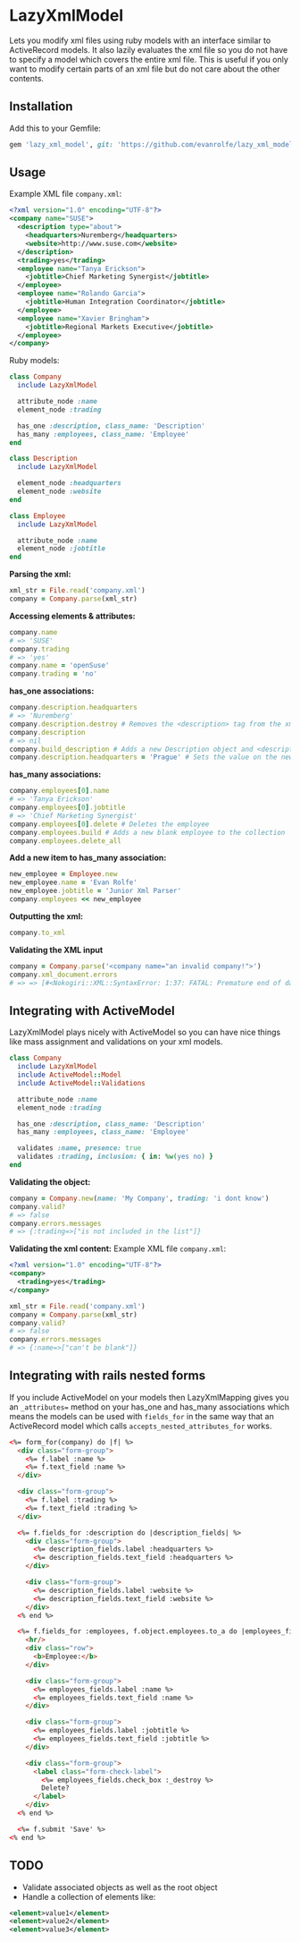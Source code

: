 # LazyXmlModel
Lets you modify xml files using ruby models with an interface similar to ActiveRecord models. It also lazily evaluates the xml file so you do not have to specify a model which covers the entire xml file. This is useful if you only want to modify certain parts of an xml file but do not care about the other contents.

## Installation
Add this to your Gemfile:
```ruby
gem 'lazy_xml_model', git: 'https://github.com/evanrolfe/lazy_xml_model'
```
## Usage
Example XML file `company.xml`:
```xml
<?xml version="1.0" encoding="UTF-8"?>
<company name="SUSE">
  <description type="about">
    <headquarters>Nuremberg</headquarters>
    <website>http://www.suse.com</website>
  </description>
  <trading>yes</trading>
  <employee name="Tanya Erickson">
    <jobtitle>Chief Marketing Synergist</jobtitle>
  </employee>
  <employee name="Rolando Garcia">
    <jobtitle>Human Integration Coordinator</jobtitle>
  </employee>
  <employee name="Xavier Bringham">
    <jobtitle>Regional Markets Executive</jobtitle>
  </employee>
</company>
```
Ruby models:
```ruby
class Company
  include LazyXmlModel

  attribute_node :name
  element_node :trading

  has_one :description, class_name: 'Description'
  has_many :employees, class_name: 'Employee'
end

class Description
  include LazyXmlModel

  element_node :headquarters
  element_node :website
end

class Employee
  include LazyXmlModel

  attribute_node :name
  element_node :jobtitle
end
```
**Parsing the xml:**
```ruby
xml_str = File.read('company.xml')
company = Company.parse(xml_str)
```

**Accessing elements & attributes:**
```ruby
company.name
# => 'SUSE'
company.trading
# => 'yes'
company.name = 'openSuse'
company.trading = 'no'
```
**has_one associations:**
```ruby
company.description.headquarters
# => 'Nuremberg'
company.description.destroy # Removes the <description> tag from the xml
company.description
# => nil
company.build_description # Adds a new Description object and <description/> tag
company.description.headquarters = 'Prague' # Sets the value on the new description
```
**has_many associations:**
```ruby
company.employees[0].name
# => 'Tanya Erickson'
company.employees[0].jobtitle
# => 'Chief Marketing Synergist'
company.employees[0].delete # Deletes the employee
company.employees.build # Adds a new blank employee to the collection
company.employees.delete_all
```
**Add a new item to has_many association:**
```ruby
new_employee = Employee.new
new_employee.name = 'Evan Rolfe'
new_employee.jobtitle = 'Junior Xml Parser'
company.employees << new_employee
```
**Outputting the xml:**
```ruby
company.to_xml
```

**Validating the XML input**
```ruby
company = Company.parse('<company name="an invalid company!">')
company.xml_document.errors
# => => [#<Nokogiri::XML::SyntaxError: 1:37: FATAL: Premature end of data in tag company line 1>]
```

## Integrating with ActiveModel

LazyXmlModel plays nicely with ActiveModel so you can have nice things like mass assignment and validations on your xml models.
```ruby
class Company
  include LazyXmlModel
  include ActiveModel::Model
  include ActiveModel::Validations

  attribute_node :name
  element_node :trading

  has_one :description, class_name: 'Description'
  has_many :employees, class_name: 'Employee'

  validates :name, presence: true
  validates :trading, inclusion: { in: %w(yes no) }
end
```

**Validating the object:**
```ruby
company = Company.new(name: 'My Company', trading: 'i dont know')
company.valid?
# => false
company.errors.messages
# => {:trading=>["is not included in the list"]}
```

**Validating the xml content:**
Example XML file `company.xml`:
```xml
<?xml version="1.0" encoding="UTF-8"?>
<company>
  <trading>yes</trading>
</company>
```
```ruby
xml_str = File.read('company.xml')
company = Company.parse(xml_str)
company.valid?
# => false
company.errors.messages
# => {:name=>["can't be blank"]}
```
## Integrating with rails nested forms
If you include ActiveModel on your models then LazyXmlMapping gives you an `_attributes=` method on your has_one and has_many associations which means the models can be used with `fields_for` in the same way that an ActiveRecord model which calls `accepts_nested_attributes_for` works.

```html
<%= form_for(company) do |f| %>
  <div class="form-group">
    <%= f.label :name %>
    <%= f.text_field :name %>
  </div>

  <div class="form-group">
    <%= f.label :trading %>
    <%= f.text_field :trading %>
  </div>

  <%= f.fields_for :description do |description_fields| %>
    <div class="form-group">
      <%= description_fields.label :headquarters %>
      <%= description_fields.text_field :headquarters %>
    </div>

    <div class="form-group">
      <%= description_fields.label :website %>
      <%= description_fields.text_field :website %>
    </div>
  <% end %>

  <%= f.fields_for :employees, f.object.employees.to_a do |employees_fields| %>
    <hr/>
    <div class="row">
      <b>Employee:</b>
    </div>

    <div class="form-group">
      <%= employees_fields.label :name %>
      <%= employees_fields.text_field :name %>
    </div>

    <div class="form-group">
      <%= employees_fields.label :jobtitle %>
      <%= employees_fields.text_field :jobtitle %>
    </div>

    <div class="form-group">
      <label class="form-check-label">
        <%= employees_fields.check_box :_destroy %>
        Delete?
      </label>
    </div>
  <% end %>

  <%= f.submit 'Save' %>
<% end %>

```

## TODO

* Validate associated objects as well as the root object
* Handle a collection of elements like:
```xml
<element>value1</element>
<element>value2</element>
<element>value3</element>
```

